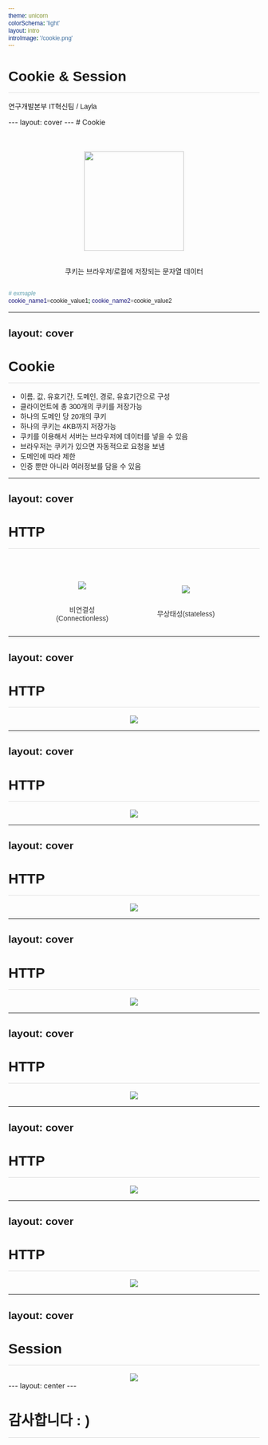 ```yaml
---
theme: unicorn
colorSchema: 'light'
layout: intro
introImage: '/cookie.png'
---
```

<style>
@import url('https://fonts.googleapis.com/css2?family=Noto+Sans+KR&display=swap');
* {  
  font-family: 'Noto Sans KR', sans-serif;
}
h1 {
  padding-bottom: 1rem;
  margin-bottom: 1rem;
  border-bottom: 1px solid #dddddd;
}
.intro-p {
  margin-top: 1rem!important;
}
.my-auto {
  height: 100%;
}
.intro .my-auto,
.center .my-auto {
  height: auto;
}
</style>
# Cookie & Session
<p class="intro-p">연구개발본부 IT혁신팀 / Layla</p>
<!-- # 브라우저에서 쉽게 접하는 Cookie & Session -->
<style>
.p-1 {
  margin-top: 10px;
}
.flex-wrap {
  display: flex;
  justify-content: center;
  align-items: center;
}
</style>
<!-- <div class="p-1">
사이트를 이용할 때 <br />
로그인하고 일정시간에 도달했을 때
</div> -->
---
layout: cover
---
# Cookie
<style>
.layout-center {
  display: flex;
  justify-content: center;
  align-items: center;
  flex-direction: column;
  margin-top: 50px;
}
</style>
<div class="layout-center">
  <img src="/cookies.png" width="200"><br />
  <p>쿠키는 브라우저/로컬에 저장되는 문자열 데이터</p>
</div>

```bash
# exmaple
cookie_name1=cookie_value1; cookie_name2=cookie_value2
```

---
layout: cover
---

# Cookie
- 이름, 값, 유효기간, 도메인, 경로, 유효기간으로 구성
- 클라이언트에 총 300개의 쿠키를 저장가능
- 하나의 도메인 당 20개의 쿠키
- 하나의 쿠키는 4KB까지 저장가능
- 쿠키를 이용해서 서버는 브라우저에 데이터를 넣을 수 있음
- 브라우저는 쿠키가 있으면 자동적으로 요청을 보냄
- 도메인에 따라 제한
- 인증 뿐만 아니라 여러정보를 담을 수 있음

---
layout: cover
---
# HTTP
<style>
.my-auto {
  margin: 0!important;
}
.section-2 {
  display: flex;
  flex-direction: row;
  justify-content: space-evenly;
  margin-top: 50px;
  
  .flex-column-2 {
    display: flex;
    flex-direction: column;
    justify-content: center;
    align-items: center;
    width: 120px;
    margin-top: 1rem;
    /* font-weight: bold;
    font-size: 24px; */
    letter-spacing: -0.025px;
    text-align: center;
    color: #333333;

    img {
      display: block;
    }
  }
}

</style>
<div class="flex-wrap section-2">
  <div class="flex-column-2">
    <img src="/http1.png" /><br />
    <p>비연결성(Connectionless)</p>
  </div>
  <div class="flex-column-2">
    <img src="/http2.png" /><br />
    <p>무상태성(stateless)</p>
  </div>
</div> 

---
layout: cover
---
# HTTP
<div class="flex-wrap">
  <img src="/http3.png" /><br />
</div>

---
layout: cover
---
# HTTP
<div class="flex-wrap">
  <img src="/http4.png" /><br />
</div>

---
layout: cover
---
# HTTP
<div class="flex-wrap">
  <img src="/http5.png" /><br />
</div>

---
layout: cover
---
# HTTP
<div class="flex-wrap">
  <img src="/http6.png" /><br />
</div>

---
layout: cover
---
# HTTP
<div class="flex-wrap">
  <img src="/http7.png" /><br />
</div>

---
layout: cover
---
# HTTP
<div class="flex-wrap">
  <img src="/http8.png" /><br />
</div>

---
layout: cover
---
# HTTP
<div class="flex-wrap">
  <img src="/http9.png" /><br />
</div>

---
layout: cover
---
# Session
<div class="flex-wrap">
  <img src="/cookie-session.png" /><br />
</div>
---
layout: center
---

# 감사합니다 : )
